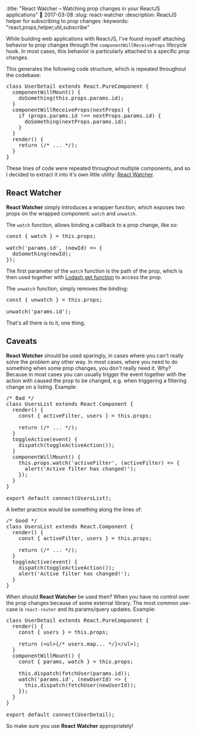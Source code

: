 :title: "React Watcher – Watching prop changes in your ReactJS applications"
:date: 2017-03-08
:slug: react-watcher
:description: ReactJS helper for subscribing to prop changes
:keywords: "react,props,helper,util,subscribe"


While building web applications with ReactJS, I've found myself attaching
behavior to prop changes through the `componentWillReceiveProps` lifecycle hook.
In most cases, this behavior is particularly attached to a specific prop
changes.

This generates the following code structure, which is repeated throughout the
codebase:

<pre class="sh_javascript">
class UserDetail extends React.PureComponent {
  componentWillMount() {
    doSomething(this.props.params.id);
  }
  componentWillReceiveProps(nextProps) {
    if (props.params.id !== nextProps.params.id) {
      doSomething(nextProps.params.id);
    }
  }
  render() {
    return (/* ... */);
  }
}
</pre>

These lines of code were repeated throughout multiple components, and so I
decided to extract it into it's own little utility:
[React Watcher](https://github.com/sborrazas/react-watcher).

## React Watcher

**React Watcher** simply introduces a wrapper function, which exposes two
props on the wrapped component: `watch` and `unwatch`.

The `watch` function, allows binding a callback to a prop change, like so:
<pre class="sh_javascript">
const { watch } = this.props;

watch('params.id', (newId) => {
  doSomething(newId);
});
</pre>

The first parameter of the `watch` function is the path of the prop, which is
then used together with
[Lodash get function](https://lodash.com/docs/4.17.4#get) to access the prop.

The `unwatch` function, simply removes the binding:
<pre class="sh_javascript">
const { unwatch } = this.props;

unwatch('params.id');
</pre>

That's all there is to it, one thing.

## Caveats

**React Watcher** should be used sparingly, in cases where you can't really solve
the problem any other way. In most cases, where you need to do something when
some prop changes, you don't really need it. Why? Because in most cases you can
usually trigger the event together with the action with caused the prop to be
changed, e.g. when triggering a filtering change on a listing. Example:

<pre class="sh_javascript">
/* Bad */
class UsersList extends React.Component {
  render() {
    const { activeFilter, users } = this.props;

    return (/* ... */);
  }
  toggleActive(event) {
    dispatch(toggleActiveAction());
  }
  componentWillMount() {
    this.props.watch('activeFilter', (activeFilter) => {
      alert('Active filter has changed!');
    });
  }
}

export default connect(UsersList);
</pre>

A better practice would be something along the lines of:

<pre class="sh_javascript">
/* Good */
class UsersList extends React.Component {
  render() {
    const { activeFilter, users } = this.props;

    return (/* ... */);
  }
  toggleActive(event) {
    dispatch(toggleActiveAction());
    alert('Active filter has changed!');
  }
}
</pre>

When should **React Watcher** be used then? When you have no control over the
prop changes because of some external library. The most common use-case is
`react-router` and its params/query updates. Example:

<pre class="sh_javascript">
class UserDetail extends React.PureComponent {
  render() {
    const { users } = this.props;

    return (&lt;ul&gt;{/* users.map... */}&lt;/ul&gt;);
  }
  componentWillMount() {
    const { params, watch } = this.props;

    this.dispatch(fetchUser(params.id));
    watch('params.id', (newUserId) => {
      this.dispatch(fetchUser(newUserId));
    });
  }
}

export default connect(UserDetail);
</pre>


So make sure you use **React Watcher** appropriately!
